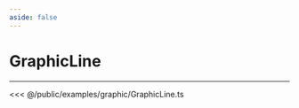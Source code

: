 ```yaml
---
aside: false
---
```


# GraphicLine
---
<Demo src="/examples/graphic/GraphicLine.ts" :code="false" :height="700"></Demo>

<<< @/public/examples/graphic/GraphicLine.ts
